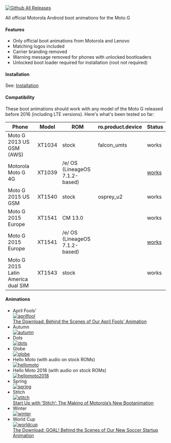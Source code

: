 [![Github All Releases](https://img.shields.io/github/downloads/bmaupin/motorola-boot-animations/total.svg)](http://www.somsubhra.com/github-release-stats/?username=bmaupin&repository=motorola-boot-animations)

All official Motorola Android boot animations for the Moto G

#### Features
- Only official boot animations from Motorola and Lenovo
- Matching logos included
- Carrier branding removed
- Warning message removed for phones with unlocked bootloaders
- Unlocked boot loader required for installation (root not required)


#### Installation
See: [Installation](wiki/installation.md)


#### Compatibility
These boot animations should work with any model of the Moto G released before 2016 (including LTE versions). Here's what's been tested so far:

Phone | Model | ROM | ro.product.device | Status
--- | --- | --- | --- | ---
Moto G 2013 US GSM (AWS) | XT1034 | stock | falcon_umts | works
Motorola Moto G 4G | XT1039 | /e/ OS (LineageOS 7.1.2-based) |  | [works](https://github.com/bmaupin/motorola-boot-animations/issues/1)
Moto G 2015 US GSM | XT1540 | stock | osprey_u2 | works
Moto G 2015 Europe | XT1541 | CM 13.0 |  | works
Moto G 2015 Europe | XT1541 | /e/ OS (LineageOS 7.1.2-based) |  | [works](https://github.com/bmaupin/motorola-boot-animations/issues/2)
Moto G 2015 Latin America dual SIM | XT1543 | stock |  | works


#### Animations
- April Fools'  
  [![aprilfool](http://img.youtube.com/vi/f6oEzvaesLA/0.jpg)](http://www.youtube.com/watch?v=f6oEzvaesLA)  
  [The Download: Behind the Scenes of Our April Fools’ Animation](http://blog.moto.com/2014/04/02/the-download-behind-the-scenes-of-our-april-fools-animation/)
- Autumn  
  [![autumn](http://img.youtube.com/vi/zd2Ii4G72Gk/0.jpg)](https://www.youtube.com/watch?v=zd2Ii4G72Gk&t=0m9s)
- Dots  
  [![dots](http://img.youtube.com/vi/FPEpDFu-ZrI/0.jpg)](https://www.youtube.com/watch?v=FPEpDFu-ZrI&t=0m5s)
- Globe  
  [![globe](http://img.youtube.com/vi/S27qEyvwIJw/0.jpg)](http://www.youtube.com/watch?v=S27qEyvwIJw)
- Hello Moto (with audio on stock ROMs)  
  [![hellomoto](http://img.youtube.com/vi/IoY_JTbwrRU/0.jpg)](https://www.youtube.com/watch?v=IoY_JTbwrRU)
- Hello Moto 2018 (with audio on stock ROMs)  
  [![hellomoto2018](http://img.youtube.com/vi/AcnffLaiDJ0/0.jpg)](https://www.youtube.com/watch?v=AcnffLaiDJ0)
- Spring  
  [![spring](http://img.youtube.com/vi/8v_FKgfNkOE/0.jpg)](http://www.youtube.com/watch?v=8v_FKgfNkOE)
- Stitch  
  [![stitch](http://img.youtube.com/vi/EORYUCWKIlM/0.jpg)](https://www.youtube.com/watch?v=EORYUCWKIlM)  
  [Start Up with ‘Stitch’: The Making of Motorola’s New Bootanimation](http://blog.moto.com/2015/11/14/start-up-with-stitch-the-making-of-motorolas-new-bootanimation/)
- Winter  
  [![winter](http://img.youtube.com/vi/EytWogsGXDw/0.jpg)](http://www.youtube.com/watch?v=EytWogsGXDw)
- World Cup  
  [![worldcup](http://img.youtube.com/vi/34_jF-kwklc/0.jpg)](https://www.youtube.com/watch?v=34_jF-kwklc)  
  [The Download: GOAL! Behind the Scenes of Our New Soccer Startup Animation](http://blog.moto.com/2014/06/19/the-download-goal-behind-the-scenes-of-our-new-soccer-startup-animation/)
